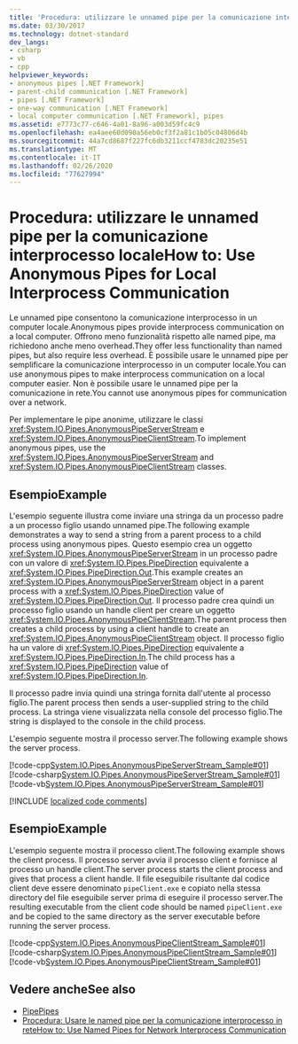 ```yaml
---
title: 'Procedura: utilizzare le unnamed pipe per la comunicazione interprocesso locale'
ms.date: 03/30/2017
ms.technology: dotnet-standard
dev_langs:
- csharp
- vb
- cpp
helpviewer_keywords:
- anonymous pipes [.NET Framework]
- parent-child communication [.NET Framework]
- pipes [.NET Framework]
- one-way communication [.NET Framework]
- local computer communication [.NET Framework], pipes
ms.assetid: e7773c77-c646-4a01-8a96-a003d59fc4c9
ms.openlocfilehash: ea4aee60d090a56eb0cf3f2a81c1b05c04806d4b
ms.sourcegitcommit: 44a7cd8687f227fc6db3211ccf4783dc20235e51
ms.translationtype: MT
ms.contentlocale: it-IT
ms.lasthandoff: 02/26/2020
ms.locfileid: "77627994"
---
```

# <a name="how-to-use-anonymous-pipes-for-local-interprocess-communication"></a><span data-ttu-id="ba224-102">Procedura: utilizzare le unnamed pipe per la comunicazione interprocesso locale</span><span class="sxs-lookup"><span data-stu-id="ba224-102">How to: Use Anonymous Pipes for Local Interprocess Communication</span></span>
<span data-ttu-id="ba224-103">Le unnamed pipe consentono la comunicazione interprocesso in un computer locale.</span><span class="sxs-lookup"><span data-stu-id="ba224-103">Anonymous pipes provide interprocess communication on a local computer.</span></span> <span data-ttu-id="ba224-104">Offrono meno funzionalità rispetto alle named pipe, ma richiedono anche meno overhead.</span><span class="sxs-lookup"><span data-stu-id="ba224-104">They offer less functionality than named pipes, but also require less overhead.</span></span> <span data-ttu-id="ba224-105">È possibile usare le unnamed pipe per semplificare la comunicazione interprocesso in un computer locale.</span><span class="sxs-lookup"><span data-stu-id="ba224-105">You can use anonymous pipes to make interprocess communication on a local computer easier.</span></span> <span data-ttu-id="ba224-106">Non è possibile usare le unnamed pipe per la comunicazione in rete.</span><span class="sxs-lookup"><span data-stu-id="ba224-106">You cannot use anonymous pipes for communication over a network.</span></span>  
  
 <span data-ttu-id="ba224-107">Per implementare le pipe anonime, utilizzare le classi <xref:System.IO.Pipes.AnonymousPipeServerStream> e <xref:System.IO.Pipes.AnonymousPipeClientStream>.</span><span class="sxs-lookup"><span data-stu-id="ba224-107">To implement anonymous pipes, use the <xref:System.IO.Pipes.AnonymousPipeServerStream> and <xref:System.IO.Pipes.AnonymousPipeClientStream> classes.</span></span>  
  
## <a name="example"></a><span data-ttu-id="ba224-108">Esempio</span><span class="sxs-lookup"><span data-stu-id="ba224-108">Example</span></span>  
 <span data-ttu-id="ba224-109">L'esempio seguente illustra come inviare una stringa da un processo padre a un processo figlio usando unnamed pipe.</span><span class="sxs-lookup"><span data-stu-id="ba224-109">The following example demonstrates a way to send a string from a parent process to a child process using anonymous pipes.</span></span> <span data-ttu-id="ba224-110">Questo esempio crea un oggetto <xref:System.IO.Pipes.AnonymousPipeServerStream> in un processo padre con un valore di <xref:System.IO.Pipes.PipeDirection> equivalente a <xref:System.IO.Pipes.PipeDirection.Out>.</span><span class="sxs-lookup"><span data-stu-id="ba224-110">This example creates an <xref:System.IO.Pipes.AnonymousPipeServerStream> object in a parent process with a <xref:System.IO.Pipes.PipeDirection> value of <xref:System.IO.Pipes.PipeDirection.Out>.</span></span> <span data-ttu-id="ba224-111">Il processo padre crea quindi un processo figlio usando un handle client per creare un oggetto <xref:System.IO.Pipes.AnonymousPipeClientStream>.</span><span class="sxs-lookup"><span data-stu-id="ba224-111">The parent process then creates a child process by using a client handle to create an <xref:System.IO.Pipes.AnonymousPipeClientStream> object.</span></span> <span data-ttu-id="ba224-112">Il processo figlio ha un valore di <xref:System.IO.Pipes.PipeDirection> equivalente a <xref:System.IO.Pipes.PipeDirection.In>.</span><span class="sxs-lookup"><span data-stu-id="ba224-112">The child process has a <xref:System.IO.Pipes.PipeDirection> value of <xref:System.IO.Pipes.PipeDirection.In>.</span></span>  
  
 <span data-ttu-id="ba224-113">Il processo padre invia quindi una stringa fornita dall'utente al processo figlio.</span><span class="sxs-lookup"><span data-stu-id="ba224-113">The parent process then sends a user-supplied string to the child process.</span></span> <span data-ttu-id="ba224-114">La stringa viene visualizzata nella console del processo figlio.</span><span class="sxs-lookup"><span data-stu-id="ba224-114">The string is displayed to the console in the child process.</span></span>  
  
 <span data-ttu-id="ba224-115">L'esempio seguente mostra il processo server.</span><span class="sxs-lookup"><span data-stu-id="ba224-115">The following example shows the server process.</span></span>  
  
 [!code-cpp[System.IO.Pipes.AnonymousPipeServerStream_Sample#01](../../../samples/snippets/cpp/VS_Snippets_CLR_System/system.IO.Pipes.AnonymousPipeServerStream_Sample/cpp/program.cpp#01)]
 [!code-csharp[System.IO.Pipes.AnonymousPipeServerStream_Sample#01](../../../samples/snippets/csharp/VS_Snippets_CLR_System/system.IO.Pipes.AnonymousPipeServerStream_Sample/cs/Program.cs#01)]
 [!code-vb[System.IO.Pipes.AnonymousPipeServerStream_Sample#01](../../../samples/snippets/visualbasic/VS_Snippets_CLR_System/system.IO.Pipes.AnonymousPipeServerStream_Sample/vb/program.vb#01)]  

[!INCLUDE [localized code comments](../../../includes/code-comments-loc.md)]
  
## <a name="example"></a><span data-ttu-id="ba224-116">Esempio</span><span class="sxs-lookup"><span data-stu-id="ba224-116">Example</span></span>  
 <span data-ttu-id="ba224-117">L'esempio seguente mostra il processo client.</span><span class="sxs-lookup"><span data-stu-id="ba224-117">The following example shows the client process.</span></span> <span data-ttu-id="ba224-118">Il processo server avvia il processo client e fornisce al processo un handle client.</span><span class="sxs-lookup"><span data-stu-id="ba224-118">The server process starts the client process and gives that process a client handle.</span></span> <span data-ttu-id="ba224-119">Il file eseguibile risultante dal codice client deve essere denominato `pipeClient.exe` e copiato nella stessa directory del file eseguibile server prima di eseguire il processo server.</span><span class="sxs-lookup"><span data-stu-id="ba224-119">The resulting executable from the client code should be named `pipeClient.exe` and be copied to the same directory as the server executable before running the server process.</span></span>  
  
 [!code-cpp[System.IO.Pipes.AnonymousPipeClientStream_Sample#01](../../../samples/snippets/cpp/VS_Snippets_CLR_System/system.IO.Pipes.AnonymousPipeClientStream_Sample/cpp/program.cpp#01)]
 [!code-csharp[System.IO.Pipes.AnonymousPipeClientStream_Sample#01](../../../samples/snippets/csharp/VS_Snippets_CLR_System/system.IO.Pipes.AnonymousPipeClientStream_Sample/cs/Program.cs#01)]
 [!code-vb[System.IO.Pipes.AnonymousPipeClientStream_Sample#01](../../../samples/snippets/visualbasic/VS_Snippets_CLR_System/system.IO.Pipes.AnonymousPipeClientStream_Sample/vb/program.vb#01)]  
  
## <a name="see-also"></a><span data-ttu-id="ba224-120">Vedere anche</span><span class="sxs-lookup"><span data-stu-id="ba224-120">See also</span></span>

- [<span data-ttu-id="ba224-121">Pipe</span><span class="sxs-lookup"><span data-stu-id="ba224-121">Pipes</span></span>](../../../docs/standard/io/pipe-operations.md)
- [<span data-ttu-id="ba224-122">Procedura: Usare le named pipe per la comunicazione interprocesso in rete</span><span class="sxs-lookup"><span data-stu-id="ba224-122">How to: Use Named Pipes for Network Interprocess Communication</span></span>](../../../docs/standard/io/how-to-use-named-pipes-for-network-interprocess-communication.md)
